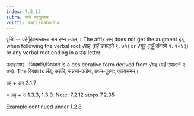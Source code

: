 ```yaml
---
index: 7.2.12
sutra: सनि ग्रहगुहोश्च
vritti: satishabodha
---
```



वृत्तिः -- ग्रहेर्गुहेरुगन्ताच्च सन इण्न स्यात् । The affix सन् does not get the augment इट्, when following the verbal root √ग्रह् (ग्रहँ उपादाने ९. ७१) or √गुह् (गुहूँ संवरणे १. १०४३) or any verbal root ending in a उक् letter.


उदाहरणम् – जिघृक्षति/जिघृक्षते is a desiderative form derived from √ग्रह् (ग्रहँ उपादाने ९. ७१).
The विवक्षा is लँट्, कर्तरि, सन्नन्त-प्रयोगः, प्रथम-पुरुषः, एकवचनम्।


ग्रह् + सन् 3.1.7

= ग्रह् + स 1.3.3, 1.3.9. Note: 7.2.12 stops 7.2.35


Example continued under 1.2.8

